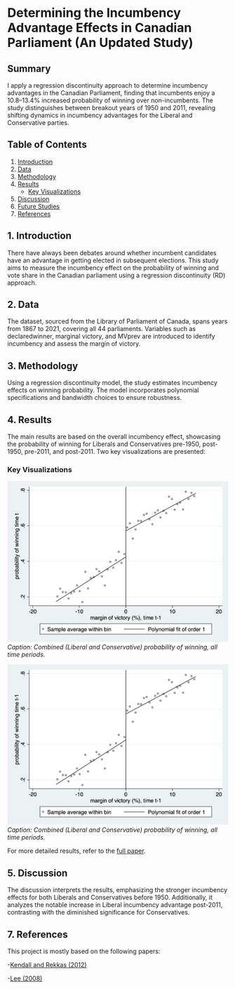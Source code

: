 # Determining the Incumbency Advantage Effects in Canadian Parliament (An Updated Study)

## Summary
I apply a regression discontinuity approach to determine incumbency advantages in the Canadian Parliament, finding that incumbents enjoy a 10.8–13.4% increased probability of winning over non-incumbents. The study distinguishes between breakout years of 1950 and 2011, revealing shifting dynamics in incumbency advantages for the Liberal and Conservative parties.

## Table of Contents
1. [Introduction](#1-introduction)
2. [Data](#2-data)
3. [Methodology](#3-methodology)
4. [Results](#4-results)
    - [Key Visualizations](#key-visualizations)
5. [Discussion](#5-discussion)
6. [Future Studies](#6-future-studies)
7. [References](#7-references)

## 1. Introduction
There have always been debates around whether incumbent candidates have an advantage in getting elected in subsequent elections. This study aims to measure the incumbency effect on the probability of winning and vote share in the Canadian parliament using a regression discontinuity (RD) approach.

## 2. Data
The dataset, sourced from the Library of Parliament of Canada, spans years from 1867 to 2021, covering all 44 parliaments. Variables such as declaredwinner, marginal victory, and MVprev are introduced to identify incumbency and assess the margin of victory.

## 3. Methodology
Using a regression discontinuity model, the study estimates incumbency effects on winning probability. The model incorporates polynomial specifications and bandwidth choices to ensure robustness.

## 4. Results
The main results are based on the overall incumbency effect, showcasing the probability of winning for Liberals and Conservatives pre-1950, post-1950, pre-2011, and post-2011. Two key visualizations are presented:

### Key Visualizations
![Graph 1](https://github.com/GolbargK/Determining-the-Incumbency-Advantage-Effects-in-Canadian-Parliament-An-Updated-Study-/blob/main/g1.png)
*Caption: Combined (Liberal and Conservative) probability of winning, all time periods.*

![Graph 2](https://github.com/GolbargK/Determining-the-Incumbency-Advantage-Effects-in-Canadian-Parliament-An-Updated-Study-/blob/main/g2.png)
*Caption: Combined (Liberal and Conservative) probability of winning, all time periods.*

For more detailed results, refer to the [full paper](https://github.com/GolbargK/Determining-the-Incumbency-Advantage-Effects-in-Canadian-Parliament-An-Updated-Study-/blob/main/Final%20MA%20Paper-%20Golbarg%20Kanani%20Samian.pdf).

## 5. Discussion
The discussion interprets the results, emphasizing the stronger incumbency effects for both Liberals and Conservatives before 1950. Additionally, it analyzes the notable increase in Liberal incumbency advantage post-2011, contrasting with the diminished significance for Conservatives.

## 7. References
This project is mostly based on the following papers:

-[Kendall and Rekkas (2012)](http://dx.doi.org/10.1111/j.15405982.2012.01739.x)

-[Lee (2008)](https://doi.org/10.1016/j.jeconom.2007.05.004)

